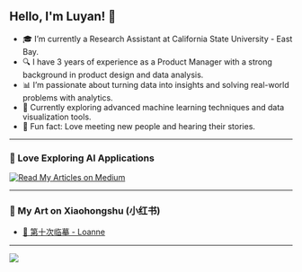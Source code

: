 ## Hello, I'm Luyan! 👋

- 🎓 I’m currently a Research Assistant at California State University - East Bay.  
- 🔍 I have 3 years of experience as a Product Manager with a strong background in product design and data analysis.
- 📊 I’m passionate about turning data into insights and solving real-world problems with analytics.
- 🌱 Currently exploring advanced machine learning techniques and data visualization tools.
- 🤝 Fun fact: Love meeting new people and hearing their stories.
---

### 📝 Love Exploring AI Applications

[![Read My Articles on Medium](https://img.shields.io/badge/Medium-Read%20my%20articles-orange?style=flat&logo=medium)](https://medium.com/@loannezhuang)

---

### 🌸 My Art on Xiaohongshu (小红书)

- [🎨 第十次临摹 - Loanne](https://www.xiaohongshu.com/discovery/item/618fda8b000000002103bdc6?source=webshare&xhsshare=pc_web&xsec_token=ABZFAtCjqEqnjlBlUOmUxUqfEkarmMnvUPO9XViVleoeY=&xsec_source=pc_share)

---
<img src="https://github-readme-stats.vercel.app/api?username=Loannezhuang&show_icons=true&title_color=cc6600&icon_color=ff9900&text_color=333333&bg_color=fffaf2">

<!--
**Loannezhuang/Loannezhuang** is a ✨ _special_ ✨ repository because its `README.md` (this file) appears on your GitHub profile.

Here are some ideas to get you started:

- 🔭 I’m currently working on ...
- 🌱 I’m currently learning ...
- 👯 I’m looking to collaborate on ...
- 🤔 I’m looking for help with ...
- 💬 Ask me about ...
- 📫 How to reach me: ...
- 😄 Pronouns: ...
- ⚡ Fun fact: ...
-->
